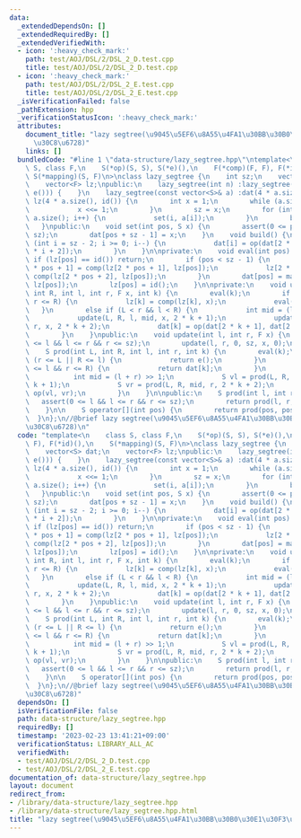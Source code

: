 ```yaml
---
data:
  _extendedDependsOn: []
  _extendedRequiredBy: []
  _extendedVerifiedWith:
  - icon: ':heavy_check_mark:'
    path: test/AOJ/DSL/2/DSL_2_D.test.cpp
    title: test/AOJ/DSL/2/DSL_2_D.test.cpp
  - icon: ':heavy_check_mark:'
    path: test/AOJ/DSL/2/DSL_2_E.test.cpp
    title: test/AOJ/DSL/2/DSL_2_E.test.cpp
  _isVerificationFailed: false
  _pathExtension: hpp
  _verificationStatusIcon: ':heavy_check_mark:'
  attributes:
    document_title: "lazy segtree(\u9045\u5EF6\u8A55\u4FA1\u30BB\u30B0\u30E1\u30F3\
      \u30C8\u6728)"
    links: []
  bundledCode: "#line 1 \"data-structure/lazy_segtree.hpp\"\ntemplate<\n    class\
    \ S, class F,\n    S(*op)(S, S), S(*e)(),\n    F(*comp)(F, F), F(*id)(),\n   \
    \ S(*mapping)(S, F)\n>\nclass lazy_segtree {\n    int sz;\n    vector<S> dat;\n\
    \    vector<F> lz;\npublic:\n    lazy_segtree(int n) :lazy_segtree(vector<S>(n,\
    \ e())) {    }\n    lazy_segtree(const vector<S>& a) :dat(4 * a.size(), e()),\
    \ lz(4 * a.size(), id()) {\n        int x = 1;\n        while (a.size() > x) {\n\
    \            x <<= 1;\n        }\n        sz = x;\n        for (int i = 0; i <\
    \ a.size(); i++) {\n            set(i, a[i]);\n        }\n        build();\n \
    \   }\npublic:\n    void set(int pos, S x) {\n        assert(0 <= pos && pos <\
    \ sz);\n        dat[pos + sz - 1] = x;\n    }\n    void build() {\n        for\
    \ (int i = sz - 2; i >= 0; i--) {\n            dat[i] = op(dat[2 * i + 1], dat[2\
    \ * i + 2]);\n        }\n    }\n\nprivate:\n    void eval(int pos) {\n       \
    \ if (lz[pos] == id()) return;\n        if (pos < sz - 1) {\n            lz[2\
    \ * pos + 1] = comp(lz[2 * pos + 1], lz[pos]);\n            lz[2 * pos + 2] =\
    \ comp(lz[2 * pos + 2], lz[pos]);\n        }\n        dat[pos] = mapping(dat[pos],\
    \ lz[pos]);\n        lz[pos] = id();\n    }\n\nprivate:\n    void update(int L,\
    \ int R, int l, int r, F x, int k) {\n        eval(k);\n        if (L <= l &&\
    \ r <= R) {\n            lz[k] = comp(lz[k], x);\n            eval(k);\n     \
    \   }\n        else if (L < r && l < R) {\n            int mid = (l + r) >> 1;\n\
    \            update(L, R, l, mid, x, 2 * k + 1);\n            update(L, R, mid,\
    \ r, x, 2 * k + 2);\n            dat[k] = op(dat[2 * k + 1], dat[2 * k + 2]);\n\
    \        }\n    }\npublic:\n    void update(int l, int r, F x) {\n        assert(0\
    \ <= l && l <= r && r <= sz);\n        update(l, r, 0, sz, x, 0);\n    }\n\nprivate:\n\
    \    S prod(int L, int R, int l, int r, int k) {\n        eval(k);\n        if\
    \ (r <= L || R <= l) {\n            return e();\n        }\n        else if (L\
    \ <= l && r <= R) {\n            return dat[k];\n        }\n        else {\n \
    \           int mid = (l + r) >> 1;\n            S vl = prod(L, R, l, mid, 2 *\
    \ k + 1);\n            S vr = prod(L, R, mid, r, 2 * k + 2);\n            return\
    \ op(vl, vr);\n        }\n    }\n\npublic:\n    S prod(int l, int r) {\n     \
    \   assert(0 <= l && l <= r && r <= sz);\n        return prod(l, r, 0, sz, 0);\n\
    \    }\n\n    S operator[](int pos) {\n        return prod(pos, pos + 1);\n  \
    \  }\n};\n//@brief lazy segtree(\u9045\u5EF6\u8A55\u4FA1\u30BB\u30B0\u30E1\u30F3\
    \u30C8\u6728)\n"
  code: "template<\n    class S, class F,\n    S(*op)(S, S), S(*e)(),\n    F(*comp)(F,\
    \ F), F(*id)(),\n    S(*mapping)(S, F)\n>\nclass lazy_segtree {\n    int sz;\n\
    \    vector<S> dat;\n    vector<F> lz;\npublic:\n    lazy_segtree(int n) :lazy_segtree(vector<S>(n,\
    \ e())) {    }\n    lazy_segtree(const vector<S>& a) :dat(4 * a.size(), e()),\
    \ lz(4 * a.size(), id()) {\n        int x = 1;\n        while (a.size() > x) {\n\
    \            x <<= 1;\n        }\n        sz = x;\n        for (int i = 0; i <\
    \ a.size(); i++) {\n            set(i, a[i]);\n        }\n        build();\n \
    \   }\npublic:\n    void set(int pos, S x) {\n        assert(0 <= pos && pos <\
    \ sz);\n        dat[pos + sz - 1] = x;\n    }\n    void build() {\n        for\
    \ (int i = sz - 2; i >= 0; i--) {\n            dat[i] = op(dat[2 * i + 1], dat[2\
    \ * i + 2]);\n        }\n    }\n\nprivate:\n    void eval(int pos) {\n       \
    \ if (lz[pos] == id()) return;\n        if (pos < sz - 1) {\n            lz[2\
    \ * pos + 1] = comp(lz[2 * pos + 1], lz[pos]);\n            lz[2 * pos + 2] =\
    \ comp(lz[2 * pos + 2], lz[pos]);\n        }\n        dat[pos] = mapping(dat[pos],\
    \ lz[pos]);\n        lz[pos] = id();\n    }\n\nprivate:\n    void update(int L,\
    \ int R, int l, int r, F x, int k) {\n        eval(k);\n        if (L <= l &&\
    \ r <= R) {\n            lz[k] = comp(lz[k], x);\n            eval(k);\n     \
    \   }\n        else if (L < r && l < R) {\n            int mid = (l + r) >> 1;\n\
    \            update(L, R, l, mid, x, 2 * k + 1);\n            update(L, R, mid,\
    \ r, x, 2 * k + 2);\n            dat[k] = op(dat[2 * k + 1], dat[2 * k + 2]);\n\
    \        }\n    }\npublic:\n    void update(int l, int r, F x) {\n        assert(0\
    \ <= l && l <= r && r <= sz);\n        update(l, r, 0, sz, x, 0);\n    }\n\nprivate:\n\
    \    S prod(int L, int R, int l, int r, int k) {\n        eval(k);\n        if\
    \ (r <= L || R <= l) {\n            return e();\n        }\n        else if (L\
    \ <= l && r <= R) {\n            return dat[k];\n        }\n        else {\n \
    \           int mid = (l + r) >> 1;\n            S vl = prod(L, R, l, mid, 2 *\
    \ k + 1);\n            S vr = prod(L, R, mid, r, 2 * k + 2);\n            return\
    \ op(vl, vr);\n        }\n    }\n\npublic:\n    S prod(int l, int r) {\n     \
    \   assert(0 <= l && l <= r && r <= sz);\n        return prod(l, r, 0, sz, 0);\n\
    \    }\n\n    S operator[](int pos) {\n        return prod(pos, pos + 1);\n  \
    \  }\n};\n//@brief lazy segtree(\u9045\u5EF6\u8A55\u4FA1\u30BB\u30B0\u30E1\u30F3\
    \u30C8\u6728)"
  dependsOn: []
  isVerificationFile: false
  path: data-structure/lazy_segtree.hpp
  requiredBy: []
  timestamp: '2023-02-23 13:41:21+09:00'
  verificationStatus: LIBRARY_ALL_AC
  verifiedWith:
  - test/AOJ/DSL/2/DSL_2_D.test.cpp
  - test/AOJ/DSL/2/DSL_2_E.test.cpp
documentation_of: data-structure/lazy_segtree.hpp
layout: document
redirect_from:
- /library/data-structure/lazy_segtree.hpp
- /library/data-structure/lazy_segtree.hpp.html
title: "lazy segtree(\u9045\u5EF6\u8A55\u4FA1\u30BB\u30B0\u30E1\u30F3\u30C8\u6728)"
---
```

